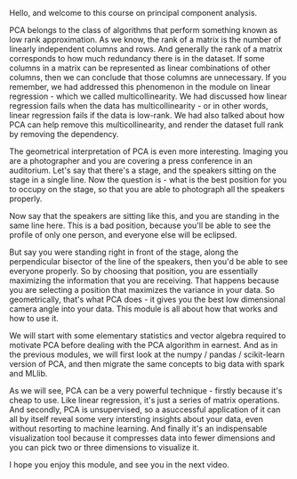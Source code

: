 Hello, and welcome to this course on principal component analysis.

PCA belongs to the class of algorithms that perform something known as low rank approximation.
As we know, the rank of a matrix is the number of linearly independent columns and rows.
And generally the rank of a matrix corresponds to how much redundancy there is in the dataset.
If some columns in a matrix can be represented as linear combinations of other columns, then we can conclude that those columns are unnecessary.
If you remember, we had addressed this phenomenon in the module on linear regression - which we called multicollinearity.
We had discussed how linear regression fails when the data has multicollinearity - or in other words, linear regression fails if the data is low-rank.
We had also talked about how PCA can help remove this multicollinearity, and render the dataset full rank by removing the dependency.

The geometrical interpretation of PCA is even more interesting. Imaging you are a photographer and you are covering a press conference in an auditorium.
Let's say that there's a stage, and the speakers sitting on the stage in a single line. Now the question is - what is the best position for you to occupy on the stage,
so that you are able to photograph all the speakers properly.

Now say that the speakers are sitting like this, and you are standing in the same line here. This is a bad position, because you'll be able to see the profile of only one person,
and everyone else will be eclipsed.

But say you were standing right in front of the stage, along the perpendicular bisector of the line of the speakers, then you'd be able to see everyone properly. So by choosing that position,
you are essentially maximizing the information that you are receiving. That happens because you are selecting a position that maximizes the variance in your data. So geometrically, that's what
PCA does - it gives you the best low dimensional camera angle into your data. This module is all about how that works and how to use it.

We will start with some elementary statistics and vector algebra required to motivate PCA before dealing with the PCA algorithm in earnest. And as in the previous modules,
we will first look at the numpy / pandas / scikit-learn version of PCA, and then migrate the same concepts to big data with spark and MLlib.

As we will see, PCA can be a very powerful technique - firstly because it's cheap to use. Like linear regression, it's just a series of matrix operations. And secondly, PCA is unsupervised,
so a asuccessful application of it can all by itself reveal some very intersting insights about your data, even without resorting to machine learning.
And finally it's an indispensable visualization tool because it compresses data into fewer dimensions and you can pick two or three dimensions to visualize it.

I hope you enjoy this module, and see you in the next video.
